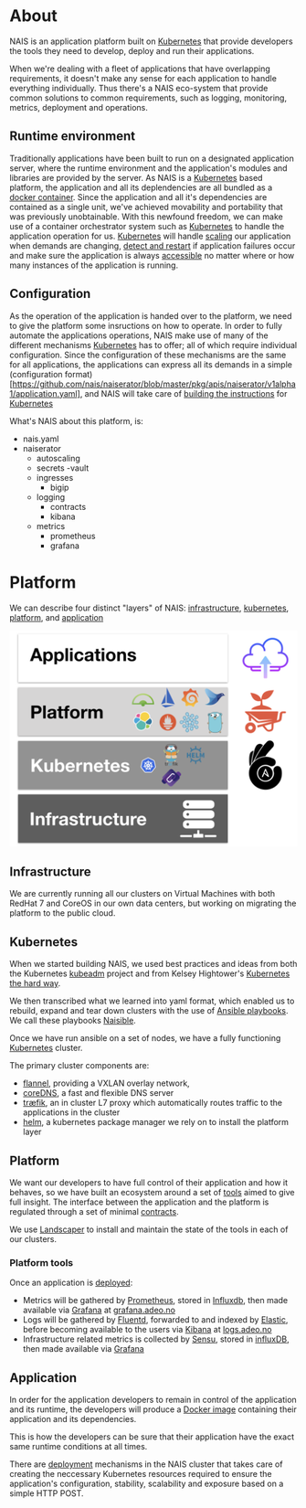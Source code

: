 # About

NAIS is an application platform built on [Kubernetes](https://kubernetes.io/) that provide developers the tools they need to develop, deploy and run their applications.

When we're dealing with a fleet of applications that have overlapping requirements, it doesn't make any sense for each application to handle everything individually.
Thus there's a NAIS eco-system that provide common solutions to common requirements, such as logging, monitoring, metrics, deployment and operations.

## Runtime environment
Traditionally applications have been built to run on a designated application server, where the runtime environment and the application's modules and libraries are provided by the server.
As NAIS is a [Kubernetes](https://kubernetes.io/) based platform, the application and all its deplendencies are all bundled as a [docker container](https://www.infoworld.com/article/3204171/docker/what-is-docker-docker-containers-explained.html).
Since the application and all it's dependencies are contained as a single unit, we've achieved movability and portability that was previously unobtainable.
With this newfound freedom, we can make use of a container orchestrator system such as [Kubernetes](https://kubernetes.io/) to handle the application operation for us.
[Kubernetes](https://kubernetes.io/) will handle [scaling](https://kubernetes.io/docs/tasks/run-application/horizontal-pod-autoscale/) our application when demands are changing, [detect and restart](https://kubernetes.io/docs/tasks/configure-pod-container/configure-liveness-readiness-probes/) if application failures occur and make sure the application is always [accessible](https://kubernetes.io/docs/concepts/services-networking/ingress/) no matter where or how many instances of the application is running.

## Configuration
As the operation of the application is handed over to the platform, we need to give the platform some insructions on how to operate.
In order to fully automate the applications operations, NAIS make use of many of the different mechanisms [Kubernetes](https://kubernetes.io/) has to offer; all of which require individual configuration.
Since the configuration of these mechanisms are the same for all applications, the applications can express all its demands in a simple (configuration format)[https://github.com/nais/naiserator/blob/master/pkg/apis/naiserator/v1alpha1/application.yaml], and NAIS will take care of [building the instructions](https://github.com/nais/naiserator) for [Kubernetes](https://kubernetes.io/)

What's NAIS about this platform, is:
- nais.yaml
- naiserator
  - autoscaling
  - secrets
    -vault
  - ingresses
    - bigip
  - logging
    - contracts
    - kibana
  - metrics
    - prometheus
    - grafana


Platform
========

We can describe four distinct "layers" of NAIS: [infrastructure](/about.md#infrastructure), [kubernetes](/about.md#kubernetes), [platform](/about.md#platform), and [application](/about.md#application)

![overview](/documentation/media/platform_overview.png)


## Infrastructure

We are currently running all our clusters on Virtual Machines with both RedHat 7 and CoreOS in our own data centers, but working on migrating the platform to the public cloud.


## Kubernetes

When we started building NAIS, we used best practices and ideas from both the Kubernetes [kubeadm](https://github.com/kubernetes/kubeadm) project and from Kelsey Hightower's [Kubernetes the hard way](https://github.com/kelseyhightower/kubernetes-the-hard-way).

We then transcribed what we learned into yaml format, which enabled us to rebuild, expand and tear down clusters with the use of [Ansible playbooks](http:/docs.ansible.com/ansible/latest/playbooks.html). We call these playbooks [Naisible](https://github.com/nais/naisible).

Once we have run ansible on a set of nodes, we have a fully functioning [Kubernetes](https://kubernetes.io/) cluster.

The primary cluster components are:
* [flannel](https://github.com/coreos/flannel), providing a VXLAN overlay network,
* [coreDNS](https://github.com/coredns/coredns), a fast and flexible DNS server
* [træfik](https://traefik.io/), an in cluster L7 proxy which automatically routes traffic to the applications in the cluster
* [helm](https://github.com/kubernetes/helm), a kubernetes package manager we rely on to install the platform layer


## Platform

We want our developers to have full control of their application and how it behaves, so we have built an ecosystem around a set of [tools](/documentation/platform.md#platform-tools) aimed to give full insight. The interface between the application and the platform is regulated through a set of minimal [contracts](/#contracts).

We use [Landscaper](https://github.com/Eneco/landscaper) to install and maintain the state of the tools in each of our clusters.


### Platform tools

Once an application is [deployed](/documentation/dev-guide/naisd.md#deploy):
* Metrics will be gathered by [Prometheus](https://prometheus.io/), stored in [Influxdb](https://www.influxdata.com/time-series-platform/influxdb/), then made available via [Grafana](https://grafana.com/) at [grafana.adeo.no](https://grafana.adeo.no/)
* Logs will be gathered by [Fluentd](https://www.fluentd.org/), forwarded to and indexed by [Elastic](https://www.elastic.co/), before becoming available to the users via [Kibana](https://www.elastic.co/products/kibana) at [logs.adeo.no](https://logs.adeo.no/)
* Infrastructure related metrics is collected by [Sensu](https://sensuapp.org/), stored in [influxDB](https://www.influxdata.com/time-series-platform/influxdb/), then made available via [Grafana](https://grafana.com/)


## Application

In order for the application developers to remain in control of the application and its runtime, the developers will produce a [Docker image](https:/docs.docker.com/engine/reference/commandline/images/) containing their application and its dependencies.

This is how the developers can be sure that their application have the exact same runtime conditions at all times.

There are [deployment](/documentation/dev-guide/naisd.md) mechanisms in the NAIS cluster that takes care of creating the neccessary Kubernetes resources required to ensure the application's configuration, stability, scalability and exposure based on a simple HTTP POST.
